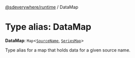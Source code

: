 [@sdeverywhere/runtime](../index.md) / DataMap

# Type alias: DataMap

 **DataMap**: `Map`<[`SourceName`](SourceName.md), [`SeriesMap`](SeriesMap.md)\>

Type alias for a map that holds data for a given source name.
